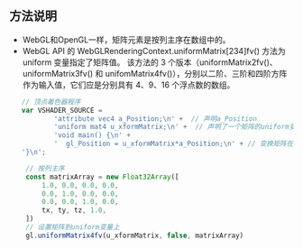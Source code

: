 ## 方法说明

* WebGL和OpenGL一样，矩阵元素是按列主序在数组中的。
* WebGL API 的 WebGLRenderingContext.uniformMatrix[234]fv() 方法为 uniform 变量指定了矩阵值。
该方法的 3 个版本（uniformMatrix2fv()、uniformMatrix3fv() 和 unifomMatrix4fv()），分别以二阶、三阶和四阶方阵作为输入值，它们应是分别具有 4、9、16 个浮点数的数组。
```javascript
   // 顶点着色器程序
   var VSHADER_SOURCE =
           'attribute vec4 a_Position;\n' +  // 声明a_Position
           'uniform mat4 u_xformMatrix;\n' +  // 声明了一个矩阵的uniform变量
           'void main() {\n' +
           '  gl_Position = u_xformMatrix*a_Position;\n' + // 变换矩阵在前！
   '}\n';
```

```javascript
    // 按列主序
    const matrixArray = new Float32Array([
        1.0, 0.0, 0.0, 0.0,
        0.0, 1.0, 0.0, 0.0,
        0.0, 0.0, 1.0, 0.0,
        tx, ty, tz, 1.0,
    ])
    // 设置矩阵到uniform变量上
    gl.uniformMatrix4fv(u_xformMatrix, false, matrixArray)
```
